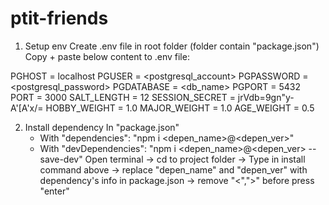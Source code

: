 # ptit-friends

1. Setup env
  Create .env file in root folder (folder contain "package.json")
  Copy + paste below content to .env file:
  
  PGHOST = localhost
  PGUSER = <postgresql_account>
  PGPASSWORD = <postgresql_password>
  PGDATABASE = <db_name>
  PGPORT = 5432
  PORT = 3000
  SALT_LENGTH = 12
  SESSION_SECRET = jrVdb=9gn"y-A'[A'x/=
  HOBBY_WEIGHT = 1.0
  MAJOR_WEIGHT = 1.0
  AGE_WEIGHT = 0.5
  
 2. Install dependency
  In "package.json"
    + With "dependencies": "npm i <depen_name>@<depen_ver>"
    + With "devDependencies": "npm i <depen_name>@<depen_ver> --save-dev"
    Open terminal -> cd to project folder
    -> Type in install command above
    -> replace "depen_name" and "depen_ver" with dependency's info in package.json
    -> remove "<",">" before press "enter"
